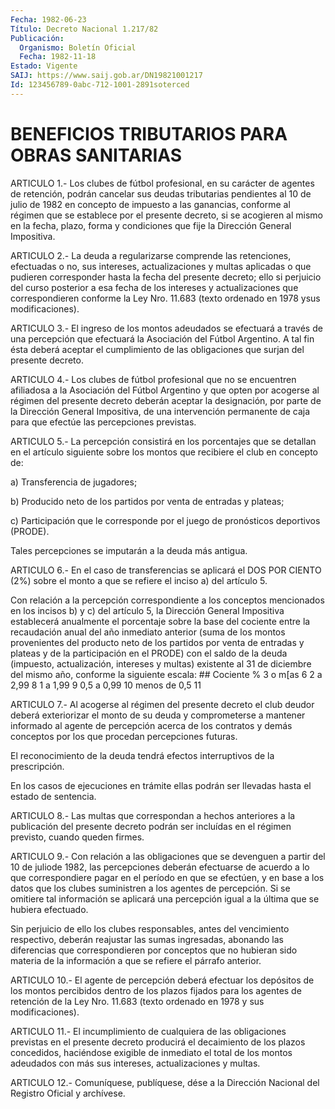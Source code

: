 ```yaml
---
Fecha: 1982-06-23
Título: Decreto Nacional 1.217/82
Publicación:
  Organismo: Boletín Oficial
  Fecha: 1982-11-18
Estado: Vigente
SAIJ: https://www.saij.gob.ar/DN19821001217
Id: 123456789-0abc-712-1001-2891soterced
---
```

# BENEFICIOS TRIBUTARIOS PARA OBRAS SANITARIAS

<a id="1"></a>
ARTICULO  1.- Los clubes de fútbol profesional, en su carácter de agentes de retención,  podrán  cancelar  sus  deudas tributarias pendientes  al  10 de julio de 1982 en concepto de impuesto  a  las ganancias, conforme  al  régimen  que  se establece por el presente decreto,  si  se acogieren al mismo en la  fecha,  plazo,  forma  y condiciones que fije la Dirección General Impositiva.

<a id="2"></a>
ARTICULO 2.- La deuda a regularizarse comprende las retenciones,  efectuadas  o  no,  sus  intereses, actualizaciones y multas aplicadas o que pudieren corresponder  hasta  la  fecha  del presente  decreto;  ello  si  perjuicio  del  curso posterior a esa fecha  de  los  intereses  y  actualizaciones  que  correspondieren conforme    la  Ley  Nro.  11.683  (texto  ordenado  en  1978  ysus modificaciones).

<a id="3"></a>
ARTICULO 3.- El ingreso de los montos adeudados se efectuará a través  de  una  percepción  que efectuará la Asociación del Fútbol Argentino. A tal fin ésta deberá  aceptar  el  cumplimiento  de las obligaciones que surjan del presente decreto.

<a id="4"></a>
ARTICULO  4.-  Los  clubes  de  fútbol  profesional  que no se encuentren  afiliadosa a la Asociación del Fútbol Argentino  y  que opten por acogerse  al régimen del presente decreto deberán aceptar la designación, por parte  de  la  Dirección General Impositiva, de una  intervención  permanente  de  caja    para   que  efectúe  las percepciones previstas.

<a id="5"></a>
ARTICULO 5.- La percepción consistirá en los porcentajes que se detallan  en  el  artículo siguiente sobre los montos que recibiere el club en concepto de:

a) Transferencia de jugadores;

b) Producido neto de  los partidos por venta de entradas y plateas;

c) Participación que le  corresponde  por  el  juego de pronósticos deportivos (PRODE).

Tales percepciones se imputarán a la deuda más antigua.

<a id="6"></a>
ARTICULO  6.-  En el caso de transferencias se aplicará el DOS POR CIENTO (2%) sobre  el  monto  a que se refiere el inciso a) del artículo 5.

Con  relación  a  la  percepción correspondiente  a  los  conceptos mencionados en los incisos  b)  y  c)  del artículo 5, la Dirección General Impositiva establecerá anualmente  el  porcentaje  sobre la base  del  cociente  entre  la  recaudación anual del año inmediato anterior (suma de los montos provenientes  del producto neto de los partidos por venta de entradas y plateas y de  la  participación en el  PRODE)  con  el  saldo  de  la  deuda (impuesto, actualización, intereses y multas) existente al 31 de  diciembre  del  mismo  año, conforme la siguiente escala: ##           Cociente                     %           3 o m[as                     6           2 a 2,99                     8           1 a 1,99                     9         0,5 a 0,99                    10          menos de 0,5                  11

<a id="7"></a>
ARTICULO  7.-  Al  acogerse al régimen del presente decreto el club deudor deberá exteriorizar el monto de su deuda y comprometerse a mantener  informado  al agente de percepción acerca de los contratos y demás conceptos por los que procedan percepciones futuras.

El reconocimiento de la deuda tendrá efectos  interruptivos  de  la prescripción.

En  los  casos  de ejecuciones en trámite ellas podrán ser llevadas hasta el estado de sentencia.

<a id="8"></a>
ARTICULO 8.- Las multas que correspondan a hechos anteriores a la publicación  del  presente  decreto  podrán  ser incluídas en el régimen previsto, cuando queden firmes.

<a id="9"></a>
ARTICULO 9.- Con relación a las obligaciones que se devenguen a partir  del 10 de juliode 1982, las percepciones deberán efectuarse de acuerdo  a  lo  que correspondiere pagar en el período en que se efectúen, y en base  a  los  datos que los clubes suministren a los agentes de percepción. Si se omitiere  tal  información se aplicará una  percepción  igual a la última que se hubiera  efectuado.

Sin  perjuicio  de  ello    los   clubes  responsables,  antes  del vencimiento  respectivo, deberán reajustar  las  sumas  ingresadas, abonando las diferencias  que  correspondieren por conceptos que no hubieran  sido  materia  de la información  a  que  se  refiere  el párrafo anterior.

<a id="10"></a>
ARTICULO  10.-  El  agente  de  percepción deberá efectuar los depósitos de los montos percibidos dentro  de  los  plazos  fijados para  los  agentes  de  retención  de  la  Ley  Nro.  11.683 (texto ordenado en 1978 y sus modificaciones).

<a id="11"></a>
ARTICULO 11.- El incumplimiento de cualquiera de las obligaciones    previstas  en  el  presente  decreto  producirá  el decaimiento  de  los  plazos  concedidos,  haciéndose  exigible  de inmediato el total  de  los montos adeudados con más sus intereses, actualizaciones y multas.

<a id="12"></a>
ARTICULO  12.-  Comuníquese,  publíquese,  dése a la Dirección Nacional del Registro Oficial y archívese.
